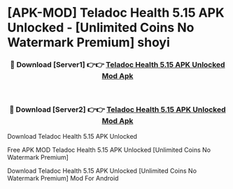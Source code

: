 # [APK-MOD] Teladoc Health 5.15 APK Unlocked - [Unlimited Coins No Watermark Premium] shoyi



<div align="center">
<h3>🔴 Download [Server1] 👉👉 <a href="https://momento.my/?title=Teladoc_Health_5.15_APK_Unlocked">Teladoc Health 5.15 APK Unlocked Mod Apk</a></h3><br>

<h3>🔴 Download [Server2] 👉👉 <a href="https://momento.my/?title=Teladoc_Health_5.15_APK_Unlocked">Teladoc Health 5.15 APK Unlocked Mod Apk</a></h3>
</div>



Download Teladoc Health 5.15 APK Unlocked 

Free APK MOD Teladoc Health 5.15 APK Unlocked [Unlimited Coins No Watermark Premium]

Download Teladoc Health 5.15 APK Unlocked [Unlimited Coins No Watermark Premium] Mod For Android

